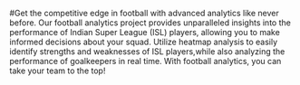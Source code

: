#Get the competitive edge in football with advanced analytics like never before. Our football analytics project provides unparalleled insights into the performance of Indian Super League (ISL) players, allowing you to make informed decisions about your squad. Utilize heatmap analysis to easily identify strengths and weaknesses of ISL players,while also analyzing the performance of goalkeepers in real time. With football analytics, you can take your team to the top!
